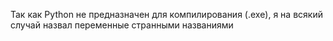 Так как Python не предназначен для компилирования (.exe), я на всякий случай назвал переменные странными названиями
